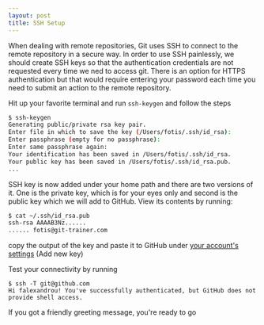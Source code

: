 ```yaml
---
layout: post
title: SSH Setup
---
```


When dealing with remote repositories, Git uses SSH to connect to the remote repository in a secure way. In order to use SSH painlessly, we should create SSH keys so that the authentication credentials are not requested every time we ned to access git. There is an option for HTTPS authentication but that would require entering your password each time you need to submit an action to the remote repository.

Hit up your favorite terminal and run `ssh-keygen` and follow the steps

```bash
$ ssh-keygen
Generating public/private rsa key pair.
Enter file in which to save the key (/Users/fotis/.ssh/id_rsa):
Enter passphrase (empty for no passphrase):
Enter same passphrase again:
Your identification has been saved in /Users/fotis/.ssh/id_rsa.
Your public key has been saved in /Users/fotis/.ssh/id_rsa.pub.
...

```

SSH key is now added under your home path and there are two versions of it. One is the private key, which is for your eyes only and second is the public key which we will add to GitHub. View its contents by running:

```bash
$ cat ~/.ssh/id_rsa.pub
ssh-rsa AAAAB3Nz......
...... fotis@git-trainer.com
```

copy the output of the key and paste it to GitHub under [your account's settings](https://github.com/settings/ssh) (Add new key)

Test your connectivity by running
```
$ ssh -T git@github.com
Hi falexandrou! You've successfully authenticated, but GitHub does not provide shell access.
```

If you got a friendly greeting message, you're ready to go
